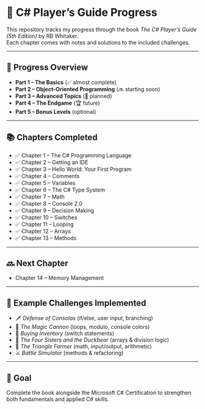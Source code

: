 # 📘 C# Player’s Guide Progress

This repository tracks my progress through the book *The C# Player’s Guide (5th Edition)* by RB Whitaker.  
Each chapter comes with notes and solutions to the included challenges.

---

## 🧩 Progress Overview
- **Part 1 – The Basics** (✅ almost complete)
- **Part 2 – Object-Oriented Programming** (🔜 starting soon)
- **Part 3 – Advanced Topics** (🚀 planned)
- **Part 4 – The Endgame** (🏆 future)
- **Part 5 – Bonus Levels** (optional)

---

## 📚 Chapters Completed

- ✅ Chapter 1 – The C# Programming Language  
- ✅ Chapter 2 – Getting an IDE  
- ✅ Chapter 3 – Hello World: Your First Program  
- ✅ Chapter 4 – Comments  
- ✅ Chapter 5 – Variables  
- ✅ Chapter 6 – The C# Type System  
- ✅ Chapter 7 – Math  
- ✅ Chapter 8 – Console 2.0  
- ✅ Chapter 9 – Decision Making  
- ✅ Chapter 10 – Switches  
- ✅ Chapter 11 – Looping  
- ✅ Chapter 12 – Arrays  
- ✅ Chapter 13 – Methods  

---

## 🔜 Next Chapter
- Chapter 14 – Memory Management

---

## 🏹 Example Challenges Implemented
- 🗡️ *Defense of Consolas* (if/else, user input, branching)  
- 🎇 *The Magic Cannon* (loops, modulo, console colors)  
- 🛒 *Buying Inventory* (switch statements)  
- 🐉 *The Four Sisters and the Duckbear* (arrays & division logic)  
- 🎲 *The Triangle Farmer* (math, input/output, arithmetic)  
- ⚔️ *Battle Simulator* (methods & refactoring)

---

## 🎯 Goal
Complete the book alongside the Microsoft C# Certification to strengthen both fundamentals and applied C# skills.
